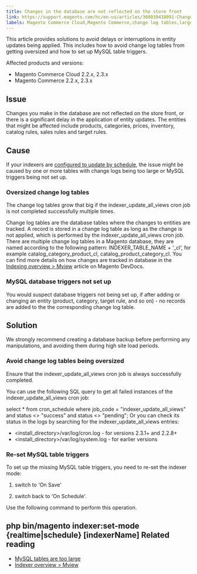 ```yaml
---
title: Changes in the database are not reflected on the store front
link: https://support.magento.com/hc/en-us/articles/360039418091-Changes-in-the-database-are-not-reflected-on-the-store-front
labels: Magento Commerce Cloud,Magento Commerce,change log tables,large tables,slow updates,indexer mode,2.3.x,2.2.x,how to
---
```


This article provides solutions to avoid delays or interruptions in entity updates being applied. This includes how to avoid change log tables from getting oversized and how to set up MySQL table triggers.

 Affected products and versions:

 
 * Magento Commerce Cloud 2.2.x, 2.3.x
 * Magento Commerce 2.2.x, 2.3.x
 
 Issue
-----

 Changes you make in the database are not reflected on the store front, or there is a significant delay in the application of entity updates. The entities that might be affected include products, categories, prices, inventory, catalog rules, sales rules and target rules.

 Cause
-----

 If your indexers are [configured to update by schedule](https://devdocs.magento.com/guides/v2.3/config-guide/cli/config-cli-subcommands-index.html#configure-indexers), the issue might be caused by one or more tables with change logs being too large or MySQL triggers being not set up.

 ### Oversized change log tables

 The change log tables grow that big if the indexer\_update\_all\_views cron job is not completed successfully multiple times.

 Change log tables are the database tables where the changes to entities are tracked. A record is stored in a change log table as long as the change is not applied, which is performed by the indexer\_update\_all\_views cron job. There are multiple change log tables in a Magento database, they are named according to the following pattern: INDEXER\_TABLE\_NAME + ‘\_cl’, for example catalog\_category\_product\_cl, catalog\_product\_category\_cl. You can find more details on how changes are tracked in database in the [Indexing overview > Mview](https://devdocs.magento.com/guides/v2.3/extension-dev-guide/indexing.html#m2devgde-mview) article on Magento DevDocs. 

 ### MySQL database triggers not set up

 You would suspect database triggers not being set up, if after adding or changing an entity (product, category, target rule, and so on) - no records are added to the the corresponding change log table. 

 Solution
--------

 We strongly recommend creating a database backup before performing any manipulations, and avoiding them during high site load periods.

 ### Avoid change log tables being oversized

 Ensure that the indexer\_update\_all\_views cron job is always successfully completed. 

 You can use the following SQL query to get all failed instances of the indexer\_update\_all\_views cron job: 

  select * from cron\_schedule where job\_code = "indexer\_update\_all\_views" and status <> "success" and status <> "pending";  Or you can check its status in the logs by searching for the indexer\_update\_all\_views entries:

 
 *  <install\_directory>/var/log/cron.log - for versions 2.3.1+ and 2.2.8+
 *  <install\_directory>/var/log/system.log - for earlier versions
 
 ### Re-set MySQL table triggers

 To set up the missing MySQL table triggers, you need to re-set the indexer mode:

 1) switch to 'On Save'

 2) switch back to 'On Schedule'.

 Use the following command to perform this operation.

  php bin/magento indexer:set-mode {realtime|schedule} [indexerName] Related reading
---------------

 
 * [MySQL tables are too large](https://support.magento.com/hc/en-us/articles/360038862691)
 * [Indexer overview > Mview](https://devdocs.magento.com/guides/v2.3/extension-dev-guide/indexing.html#m2devgde-mview)
 
